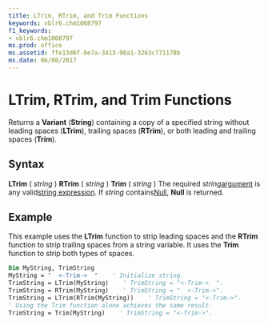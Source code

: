 ```yaml
---
title: LTrim, RTrim, and Trim Functions
keywords: vblr6.chm1008797
f1_keywords:
- vblr6.chm1008797
ms.prod: office
ms.assetid: ffe13d6f-8e7a-3413-98a1-3263c771178b
ms.date: 06/08/2017
---
```



# LTrim, RTrim, and Trim Functions



Returns a  **Variant** (**String**) containing a copy of a specified string without leading spaces (**LTrim**), trailing spaces (**RTrim**), or both leading and trailing spaces (**Trim**).

## Syntax

**LTrim** ( _string_ )
 **RTrim** ( _string_ )
 **Trim** ( _string_ )
The required  _string_[argument](../../Glossary/vbe-glossary.md#argument) is any valid[string expression](../../Glossary/vbe-glossary.md#string-expression). If  _string_ contains[Null](../../Glossary/vbe-glossary.md#Null),  **Null** is returned.

## Example

This example uses the  **LTrim** function to strip leading spaces and the **RTrim** function to strip trailing spaces from a string variable. It uses the **Trim** function to strip both types of spaces.


```vb
Dim MyString, TrimString
MyString = "  <-Trim->  "    ' Initialize string.
TrimString = LTrim(MyString)    ' TrimString = "<-Trim->  ".
TrimString = RTrim(MyString)    ' TrimString = "  <-Trim->".
TrimString = LTrim(RTrim(MyString))    ' TrimString = "<-Trim->".
' Using the Trim function alone achieves the same result.
TrimString = Trim(MyString)    ' TrimString = "<-Trim->".


```



